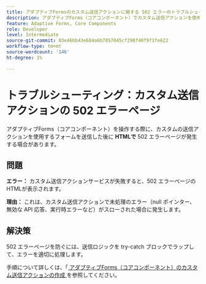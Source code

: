 ```yaml
---
title: アダプティブFormsのカスタム送信アクションに関する 502 エラーのトラブルシューティング
description: アダプティブForms（コアコンポーネント）でカスタム送信アクションを使用する際に発生する 502 エラーページを特定し解決する方法を説明します。 このガイドでは、未処理の例外など、一般的な原因を説明し、解決手順を示します。
feature: Adaptive Forms, Core Components
role: Developer
level: Intermediate
source-git-commit: 03e46bb43e684a6b7057045cf298f40f9f1fe622
workflow-type: tm+mt
source-wordcount: '146'
ht-degree: 1%

---
```



# トラブルシューティング：カスタム送信アクションの 502 エラーページ

アダプティブForms（コアコンポーネント）を操作する際に、カスタムの送信アクションを使用するフォームを送信した後に **HTMLで** 502 エラーページが発生する場合があります。

## 問題

**エラー：** カスタム送信アクションサービスが失敗すると、502 エラーページのHTMLが表示されます。

**理由：** これは、カスタム送信アクションで未処理のエラー（null ポインター、無効な API 応答、実行時エラーなど）がスローされた場合に発生します。

## 解決策

502 エラーページを防ぐには、送信ロジックを try-catch ブロックでラップして、エラーを適切に処理します。

手順について詳しくは、「[ アダプティブForms（コアコンポーネント）のカスタム送信アクションの作成 ](/help/forms/custom-submit-action-for-adaptive-forms-based-on-core-components.md) を参照してください。
